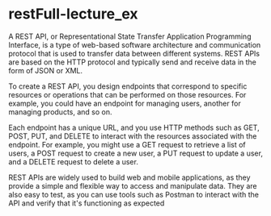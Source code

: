 # restFull-lecture_ex
A REST API, or Representational State Transfer Application Programming Interface, is a type of web-based software architecture and communication protocol that is used to transfer data between different systems. REST APIs are based on the HTTP protocol and typically send and receive data in the form of JSON or XML.

To create a REST API, you design endpoints that correspond to specific resources or operations that can be performed on those resources. For example, you could have an endpoint for managing users, another for managing products, and so on.

Each endpoint has a unique URL, and you use HTTP methods such as GET, POST, PUT, and DELETE to interact with the resources associated with the endpoint. For example, you might use a GET request to retrieve a list of users, a POST request to create a new user, a PUT request to update a user, and a DELETE request to delete a user.

REST APIs are widely used to build web and mobile applications, as they provide a simple and flexible way to access and manipulate data. They are also easy to test, as you can use tools such as Postman to interact with the API and verify that it's functioning as expected
